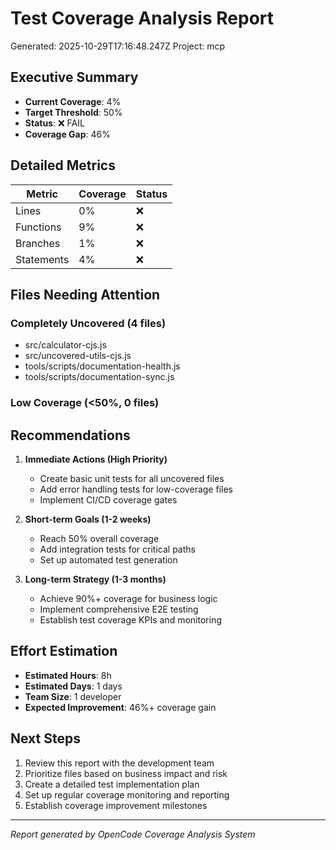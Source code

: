 # Test Coverage Analysis Report

Generated: 2025-10-29T17:16:48.247Z
Project: mcp

## Executive Summary

- **Current Coverage**: 4%
- **Target Threshold**: 50%
- **Status**: ❌ FAIL
- **Coverage Gap**: 46%

## Detailed Metrics

| Metric | Coverage | Status |
|--------|----------|--------|
| Lines | 0% | ❌ |
| Functions | 9% | ❌ |
| Branches | 1% | ❌ |
| Statements | 4% | ❌ |

## Files Needing Attention

### Completely Uncovered (4 files)
- src/calculator-cjs.js
- src/uncovered-utils-cjs.js
- tools/scripts/documentation-health.js
- tools/scripts/documentation-sync.js

### Low Coverage (<50%, 0 files)


## Recommendations

1. **Immediate Actions (High Priority)**
   - Create basic unit tests for all uncovered files
   - Add error handling tests for low-coverage files
   - Implement CI/CD coverage gates

2. **Short-term Goals (1-2 weeks)**
   - Reach 50% overall coverage
   - Add integration tests for critical paths
   - Set up automated test generation

3. **Long-term Strategy (1-3 months)**
   - Achieve 90%+ coverage for business logic
   - Implement comprehensive E2E testing
   - Establish test coverage KPIs and monitoring

## Effort Estimation

- **Estimated Hours**: 8h
- **Estimated Days**: 1 days
- **Team Size**: 1 developer
- **Expected Improvement**: 46%+ coverage gain

## Next Steps

1. Review this report with the development team
2. Prioritize files based on business impact and risk
3. Create a detailed test implementation plan
4. Set up regular coverage monitoring and reporting
5. Establish coverage improvement milestones

---
*Report generated by OpenCode Coverage Analysis System*
